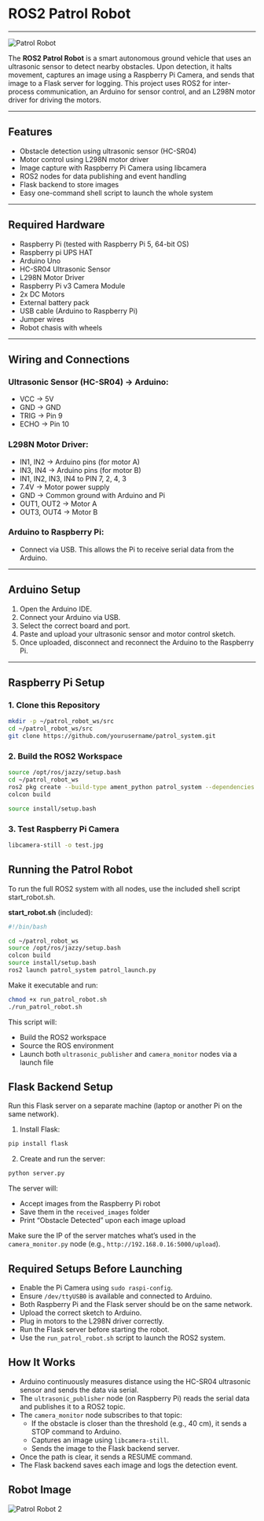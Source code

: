 # ROS2 Patrol Robot
---
![Patrol Robot](images/patrol_robot.jpg)

The **ROS2 Patrol Robot** is a smart autonomous ground vehicle that uses an ultrasonic sensor to detect nearby obstacles. Upon detection, it halts movement, captures an image using a Raspberry Pi Camera, and sends that image to a Flask server for logging. This project uses ROS2 for inter-process communication, an Arduino for sensor control, and an L298N motor driver for driving the motors.

---

## Features

- Obstacle detection using ultrasonic sensor (HC-SR04)
- Motor control using L298N motor driver
- Image capture with Raspberry Pi Camera using libcamera
- ROS2 nodes for data publishing and event handling
- Flask backend to store images
- Easy one-command shell script to launch the whole system

---

## Required Hardware

- Raspberry Pi (tested with Raspberry Pi 5, 64-bit OS)
- Raspberry pi UPS HAT
- Arduino Uno
- HC-SR04 Ultrasonic Sensor
- L298N Motor Driver
- Raspberry Pi v3 Camera Module
- 2x DC Motors
- External battery pack
- USB cable (Arduino to Raspberry Pi)
- Jumper wires
- Robot chasis with wheels

---

## Wiring and Connections

### Ultrasonic Sensor (HC-SR04) → Arduino:
- VCC → 5V
- GND → GND
- TRIG → Pin 9
- ECHO → Pin 10

### L298N Motor Driver:
- IN1, IN2 → Arduino pins (for motor A)
- IN3, IN4 → Arduino pins (for motor B)
- IN1, IN2, IN3, IN4 to PIN 7, 2, 4, 3
- 7.4V → Motor power supply
- GND → Common ground with Arduino and Pi
- OUT1, OUT2 → Motor A
- OUT3, OUT4 → Motor B

### Arduino to Raspberry Pi:
- Connect via USB. This allows the Pi to receive serial data from the Arduino.

---

## Arduino Setup

1. Open the Arduino IDE.
2. Connect your Arduino via USB.
3. Select the correct board and port.
4. Paste and upload your ultrasonic sensor and motor control sketch.
5. Once uploaded, disconnect and reconnect the Arduino to the Raspberry Pi.

---

## Raspberry Pi Setup

### 1. Clone this Repository

```bash
mkdir -p ~/patrol_robot_ws/src
cd ~/patrol_robot_ws/src
git clone https://github.com/yourusername/patrol_system.git
```

### 2. Build the ROS2 Workspace

```bash
source /opt/ros/jazzy/setup.bash
cd ~/patrol_robot_ws
ros2 pkg create --build-type ament_python patrol_system --dependencies rclpy std-msgs
colcon build
```


```bash
source install/setup.bash
```

### 3. Test Raspberry Pi Camera

```bash
libcamera-still -o test.jpg
```

## Running the Patrol Robot

To run the full ROS2 system with all nodes, use the included shell script start_robot.sh.

**start_robot.sh** (included):

```bash
#!/bin/bash

cd ~/patrol_robot_ws
source /opt/ros/jazzy/setup.bash
colcon build
source install/setup.bash
ros2 launch patrol_system patrol_launch.py
```

Make it executable and run:

```bash
chmod +x run_patrol_robot.sh
./run_patrol_robot.sh
```

This script will:

- Build the ROS2 workspace
- Source the ROS environment
- Launch both `ultrasonic_publisher` and `camera_monitor` nodes via a launch file

## Flask Backend Setup

Run this Flask server on a separate machine (laptop or another Pi on the same network).

1. Install Flask:

```bash
pip install flask
```

2. Create and run the server:

```bash
python server.py
```

The server will:

- Accept images from the Raspberry Pi robot
- Save them in the `received_images` folder
- Print “Obstacle Detected” upon each image upload

Make sure the IP of the server matches what’s used in the `camera_monitor.py` node (e.g., `http://192.168.0.16:5000/upload`).

## Required Setups Before Launching

- Enable the Pi Camera using `sudo raspi-config`.
- Ensure `/dev/ttyUSB0` is available and connected to Arduino.
- Both Raspberry Pi and the Flask server should be on the same network.
- Upload the correct sketch to Arduino.
- Plug in motors to the L298N driver correctly.
- Run the Flask server before starting the robot.
- Use the `run_patrol_robot.sh` script to launch the ROS2 system.

## How It Works

- Arduino continuously measures distance using the HC-SR04 ultrasonic sensor and sends the data via serial.
- The `ultrasonic_publisher` node (on Raspberry Pi) reads the serial data and publishes it to a ROS2 topic.
- The `camera_monitor` node subscribes to that topic:
  - If the obstacle is closer than the threshold (e.g., 40 cm), it sends a STOP command to Arduino.
  - Captures an image using `libcamera-still`.
  - Sends the image to the Flask backend server.
- Once the path is clear, it sends a RESUME command.
- The Flask backend saves each image and logs the detection event.

## Robot Image

![Patrol Robot 2](images/patrol_robot_2.jpg)
